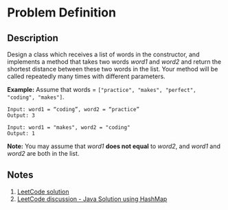 # Problem Definition

## Description

Design a class which receives a list of words in the constructor, and implements a method that takes two words *word1* and *word2* and return the shortest distance between these two words in the list. Your method will be called repeatedly many times with different parameters.

**Example:**
Assume that words = `["practice", "makes", "perfect", "coding", "makes"]`.

```plaintext
Input: word1 = “coding”, word2 = “practice”
Output: 3
```

```plaintext
Input: word1 = "makes", word2 = "coding"
Output: 1
```

**Note:** You may assume that *word1* **does not equal** to *word2*, and *word1* and *word2* are both in the list.

## Notes

1. [LeetCode solution](https://leetcode.com/problems/shortest-word-distance-ii/solution/)
1. [LeetCode discussion - Java Solution using HashMap](https://leetcode.com/problems/shortest-word-distance-ii/discuss/67028/Java-Solution-using-HashMap)
